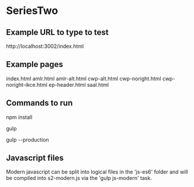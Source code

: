 
# SeriesTwo

##

## Example URL to type to test

http://localhost:3002/index.html


## Example pages

index.html
amlr.html
amlr-alt.html
cwp-alt.html
cwp-noright.html
cwp-noright-ikce.html
ep-header.html
saal.html



## Commands to run

npm install

gulp

gulp --production


## Javascript files

Modern javascript can be split into logical files in the 'js-es6' folder and will be compiled into s2-modern.js via the 'gulp js-modern' task.